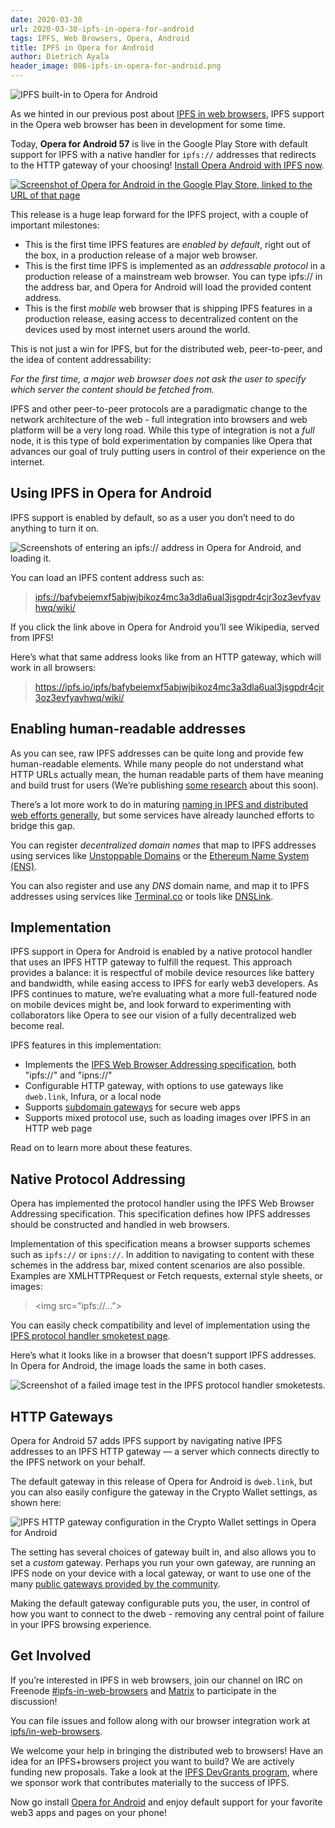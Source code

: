 ```yaml
---
date: 2020-03-30
url: 2020-03-30-ipfs-in-opera-for-android
tags: IPFS, Web Browsers, Opera, Android
title: IPFS in Opera for Android
author: Dietrich Ayala
header_image: 086-ipfs-in-opera-for-android.png
---
```


![IPFS built-in to Opera for Android](../img/086-ipfs-in-opera-for-android/opera-android-banner.png)

As we hinted in our previous post about [IPFS in web browsers](https://blog.ipfs.io/2019-10-08-ipfs-browsers-update/), IPFS support in the Opera web browser has been in development for some time.

Today, **Opera for Android 57** is live in the Google Play Store with default support for IPFS with a native handler for `ipfs://` addresses that redirects to the HTTP gateway of your choosing! [Install Opera Android with IPFS now](https://play.google.com/store/apps/details?id=com.opera.browser).

[![Screenshot of Opera for Android in the Google Play Store, linked to the URL of that page](../img/086-ipfs-in-opera-for-android/opera-android-play-store.png)](https://play.google.com/store/apps/details?id=com.opera.browser)


This release is a huge leap forward for the IPFS project, with a couple of important milestones:

* This is the first time IPFS features are *enabled by default*, right out of the box, in a production release of a major web browser.
* This is the first time IPFS is implemented as an *addressable protocol* in a production release of a mainstream web browser. You can type ipfs:// in the address bar, and Opera for Android will load the provided content address.
* This is the first *mobile* web browser that is shipping IPFS features in a production release, easing access to decentralized content on the devices used by most internet users around the world.

This is not just a win for IPFS, but for the distributed web, peer-to-peer, and the idea of content addressability:

*For the first time, a major web browser does not ask the user to specify which server the content should be fetched from.*

IPFS and other peer-to-peer protocols are a paradigmatic change to the network architecture of the web - full integration into browsers and web platform will be a very long road. While this type of integration is not a *full* node, it is this type of bold experimentation by companies like Opera that advances our goal of truly putting users in control of their experience on the internet.

## Using IPFS in Opera for Android

IPFS support is enabled by default, so as a user you don’t need to do anything to turn it on.

![Screenshots of entering an ipfs:// address in Opera for Android, and loading it.](../img/086-ipfs-in-opera-for-android/opera-android-protocol-demo.png)

You can load an IPFS content address such as:

>[ipfs://bafybeiemxf5abjwjbikoz4mc3a3dla6ual3jsgpdr4cjr3oz3evfyavhwq/wiki/](ipfs://bafybeiemxf5abjwjbikoz4mc3a3dla6ual3jsgpdr4cjr3oz3evfyavhwq/wiki/)

If you click the link above in Opera for Android you’ll see Wikipedia, served from IPFS!

Here’s what that same address looks like from an HTTP gateway, which will work in all browsers:

> https://ipfs.io/ipfs/bafybeiemxf5abjwjbikoz4mc3a3dla6ual3jsgpdr4cjr3oz3evfyavhwq/wiki/

## Enabling human-readable addresses

As you can see, raw IPFS addresses can be quite long and provide few human-readable elements. While many people do not understand what HTTP URLs actually mean, the human readable parts of them have meaning and build trust for users (We’re publishing [some research](https://github.com/ipfs/browser-design-guidelines) about this soon).

There’s a lot more work to do in maturing [naming in IPFS and distributed web efforts generally](https://github.com/ipfs/notes/blob/master/OPEN_PROBLEMS/HUMAN_READABLE_NAMING.md), but some services have already launched efforts to bridge this gap.

You can register *decentralized domain names* that map to IPFS addresses using services like [Unstoppable Domains](https://unstoppabledomains.com/) or the [Ethereum Name System (ENS)](https://medium.com/the-ethereum-name-service/ethdns-9d56298fa38a?source=rss----63df5ce4636f---4).

You can also register and use any *DNS* domain name, and map it to IPFS addresses using services like [Terminal.co](https://terminal.co) or tools like [DNSLink](https://docs.ipfs.io/guides/concepts/dnslink/).

## Implementation

IPFS support in Opera for Android is enabled by a native protocol handler that uses an IPFS HTTP gateway to fulfill the request. This approach provides a balance: it is respectful of mobile device resources like battery and bandwidth, while easing access to IPFS for early web3 developers. As IPFS continues to mature, we’re evaluating what a more full-featured node on mobile devices might be, and look forward to experimenting with collaborators like Opera to see our vision of a fully decentralized web become real.

IPFS features in this implementation:

* Implements the [IPFS Web Browser Addressing specification](https://github.com/ipfs/in-web-browsers/blob/master/ADDRESSING.md), both "ipfs://" and "ipns://"
* Configurable HTTP gateway, with options to use gateways like `dweb.link`, Infura, or a local node
* Supports [subdomain gateways](https://docs-beta.ipfs.io/how-to/address-ipfs-on-web/#subdomain-gateway) for secure web apps
* Supports mixed protocol use, such as loading images over IPFS in an HTTP web page

Read on to learn more about these features.

## Native Protocol Addressing

Opera has implemented the protocol handler using the IPFS Web Browser Addressing specification. This specification defines how IPFS addresses should be constructed and handled in web browsers.

Implementation of this specification means a browser supports schemes such as `ipfs://` or `ipns://`.
In addition to navigating to content with these schemes in the address bar, mixed content scenarios are also possible. Examples are XMLHTTPRequest or Fetch requests, external style sheets, or images:

> &lt;img src="ipfs://..."&gt;

You can easily check compatibility and level of implementation using the [IPFS protocol handler smoketest page](https://ipfs.github.io/in-web-browsers/ipfs-protocol-handler-support-tests.html).

Here’s what it looks like in a browser that doesn't support IPFS addresses. In Opera for Android, the image loads the same in both cases.

![Screenshot of a failed image test in the IPFS protocol handler smoketests.](../img/086-ipfs-in-opera-for-android/opera-android-test-page.png)

## HTTP Gateways

Opera for Android 57 adds IPFS support by navigating native IPFS addresses to an IPFS HTTP gateway — a server which connects directly to the IPFS network on your behalf.

The default gateway in this release of Opera for Android is `dweb.link`, but you can also easily configure the gateway in the Crypto Wallet settings, as shown here:

![IPFS HTTP gateway configuration in the Crypto Wallet settings in Opera for Android](../img/086-ipfs-in-opera-for-android/opera-android-settings.gif)

The setting has several choices of gateway built in, and also allows you to set a *custom* gateway. Perhaps you run your own gateway, are running an IPFS node on your device with a local gateway, or want to use one of the many [public gateways provided by the community](https://ipfs.github.io/public-gateway-checker/).

Making the default gateway configurable puts you, the user, in control of how you want to connect to the dweb - removing any central point of failure in your IPFS browsing experience.

## Get Involved

If you’re interested in IPFS in web browsers, join our channel on IRC on Freenode [#ipfs-in-web-browsers](ircs://irc.freenode.net/#ipfs-in-web-browsers) and [Matrix](https://matrix.to/#/!LiCFQLjSxdKuUVxokg:matrix.org?via=matrix.org&via=tomesh.net) to participate in the discussion!

You can file issues and follow along with our browser integration work at [ipfs/in-web-browsers](https://github.com/ipfs/in-web-browsers).

We welcome your help in bringing the distributed web to browsers! Have an idea for an IPFS+browsers project you want to build? We are actively funding new proposals. Take a look at the [IPFS DevGrants program](https://github.com/ipfs/devgrants), where we sponsor work that contributes materially to the success of IPFS.

Now go install [Opera for Android](https://play.google.com/store/apps/details?id=com.opera.browser) and enjoy default support for your favorite web3 apps and pages on your phone!
